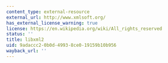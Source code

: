 ```yaml
---
content_type: external-resource
external_url: http://www.xmlsoft.org/
has_external_license_warning: true
license: https://en.wikipedia.org/wiki/All_rights_reserved
status: ''
title: libxml2
uid: 9adaccc2-0b0d-4993-8ce0-19159b10b956
wayback_url: ''
---
```

